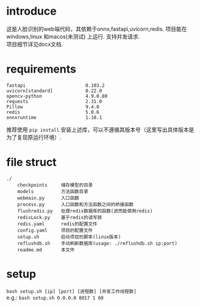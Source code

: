 # introduce  
这是人脸识别的web端代码，其依赖于onnx,fastapi,uvicorn,redis. 项目能在windows,linux 和macos(未测试) 上运行. 支持并发请求.   
项目细节详见docx文档.  

# requirements   
```  
fastapi                      0.103.2  
uvicorn[standard]            0.22.0     
opencv-python                4.9.0.80      
requests                     2.31.0      
Pillow                       9.4.0     
redis                        5.0.6   
onnxruntime                  1.18.1  
```  
推荐使用 `pip install` 安装上述库，可以不遵循其版本号（这里写出具体版本是为了复现原运行环境）.  

# file struct  
```
./             
    checkpoints     储存模型的目录  
    models          方法函数目录  
    webmain.py      入口函数  
    process.py      入口函数和方法函数之间的桥接函数  
    flushredis.py   处理redis数据库的函数(进而能使用redis)  
    redisLock.py    基于redis的读写锁  
    redis.yaml      redis的配置文件  
    config.yaml     项目的配置文件  
    setup.sh        启动项目的脚本(linux版本)
    reflushdb.sh    手动刷新数据库(usage: ./reflushdb.sh ip:port)    
    readme.md       本文件  
```
# setup 
`bash setup.sh [ip] [port] [进程数] [并发工作线程数]`   
e.g.: `bash setup.sh 0.0.0.0 8017 1 60`  

